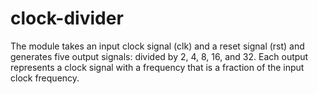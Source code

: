 # clock-divider
The module takes an input clock signal (clk) and a reset signal (rst) and generates five output signals: divided by 2, 4, 8, 16, and 32. Each output represents a clock signal with a frequency that is a fraction of the input clock frequency.
